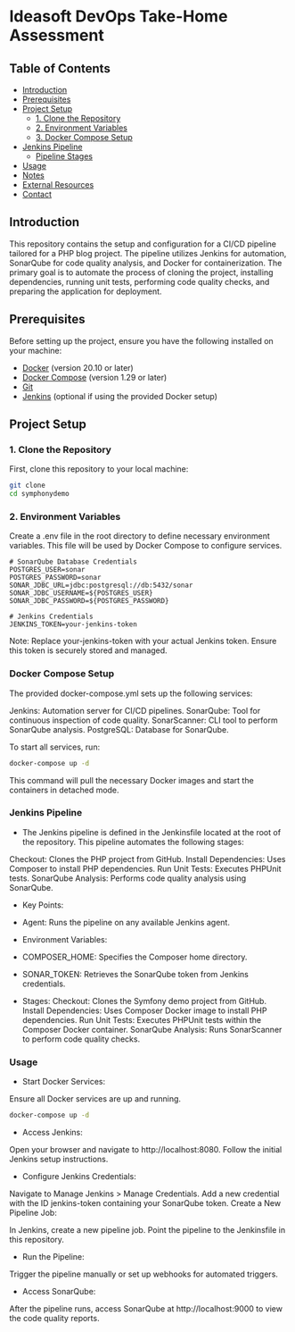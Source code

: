 # Ideasoft DevOps Take-Home Assessment

## Table of Contents

- [Introduction](#introduction)
- [Prerequisites](#prerequisites)
- [Project Setup](#project-setup)
  - [1. Clone the Repository](#1-clone-the-repository)
  - [2. Environment Variables](#2-environment-variables)
  - [3. Docker Compose Setup](#3-docker-compose-setup)
- [Jenkins Pipeline](#jenkins-pipeline)
  - [Pipeline Stages](#pipeline-stages)
- [Usage](#usage)
- [Notes](#notes)
- [External Resources](#external-resources)
- [Contact](#contact)

## Introduction

This repository contains the setup and configuration for a CI/CD pipeline tailored for a PHP blog project. The pipeline utilizes Jenkins for automation, SonarQube for code quality analysis, and Docker for containerization. The primary goal is to automate the process of cloning the project, installing dependencies, running unit tests, performing code quality checks, and preparing the application for deployment.

## Prerequisites

Before setting up the project, ensure you have the following installed on your machine:

- [Docker](https://www.docker.com/get-started) (version 20.10 or later)
- [Docker Compose](https://docs.docker.com/compose/install/) (version 1.29 or later)
- [Git](https://git-scm.com/downloads)
- [Jenkins](https://www.jenkins.io/download/) (optional if using the provided Docker setup)

## Project Setup

### 1. Clone the Repository

First, clone this repository to your local machine:

```bash
git clone 
cd symphonydemo
```

### 2. Environment Variables
Create a .env file in the root directory to define necessary environment variables. This file will be used by Docker Compose to configure services.


```env
# SonarQube Database Credentials
POSTGRES_USER=sonar
POSTGRES_PASSWORD=sonar
SONAR_JDBC_URL=jdbc:postgresql://db:5432/sonar
SONAR_JDBC_USERNAME=${POSTGRES_USER}
SONAR_JDBC_PASSWORD=${POSTGRES_PASSWORD}

# Jenkins Credentials
JENKINS_TOKEN=your-jenkins-token
```

Note: Replace your-jenkins-token with your actual Jenkins token. Ensure this token is securely stored and managed.


### Docker Compose Setup


The provided docker-compose.yml sets up the following services:

Jenkins: Automation server for CI/CD pipelines.
SonarQube: Tool for continuous inspection of code quality.
SonarScanner: CLI tool to perform SonarQube analysis.
PostgreSQL: Database for SonarQube.

To start all services, run:

```bash
docker-compose up -d
```

This command will pull the necessary Docker images and start the containers in detached mode.



### Jenkins Pipeline
- The Jenkins pipeline is defined in the Jenkinsfile located at the root of the repository. This pipeline automates the following stages:

Checkout: Clones the PHP project from GitHub.
Install Dependencies: Uses Composer to install PHP dependencies.
Run Unit Tests: Executes PHPUnit tests.
SonarQube Analysis: Performs code quality analysis using SonarQube.



- Key Points:

- Agent: Runs the pipeline on any available Jenkins agent.
- Environment Variables:
- COMPOSER_HOME: Specifies the Composer home directory.
- SONAR_TOKEN: Retrieves the SonarQube token from Jenkins credentials.
- Stages:
Checkout: Clones the Symfony demo project from GitHub.
Install Dependencies: Uses Composer Docker image to install PHP dependencies.
Run Unit Tests: Executes PHPUnit tests within the Composer Docker container.
SonarQube Analysis: Runs SonarScanner to perform code quality checks.


### Usage
- Start Docker Services:

Ensure all Docker services are up and running.

```bash
docker-compose up -d
```

- Access Jenkins:

Open your browser and navigate to http://localhost:8080. Follow the initial Jenkins setup instructions.

- Configure Jenkins Credentials:

Navigate to Manage Jenkins > Manage Credentials.
Add a new credential with the ID jenkins-token containing your SonarQube token.
Create a New Pipeline Job:

In Jenkins, create a new pipeline job.
Point the pipeline to the Jenkinsfile in this repository.
- Run the Pipeline:

Trigger the pipeline manually or set up webhooks for automated triggers.

- Access SonarQube:

After the pipeline runs, access SonarQube at http://localhost:9000 to view the code quality reports.
